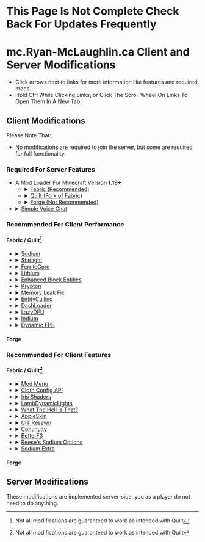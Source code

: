 # This Page Is Not Complete Check Back For Updates Frequently
# mc.Ryan-McLaughlin.ca Client and Server Modifications
 - Click arrows next to links for more information like features and required mods.
 - Hold Ctrl While Clicking Links, or Click The Scroll Wheel On Links To Open Them In A New Tab.

## Client Modifications
Please Note That:
 - No modifications are required to join the server, but some are required for full functionality.
 
### Required For Server Features
 - A Mod Loader For Minecraft Version **1.19+**
   - <details>
     <summary><a href="https://fabricmc.net/use/installer/">Fabric (Recommended)</a></summary>
       Typically Releases A Few Hours After A New Minecraft Update <br> 
       Lightweight <br>
       Modular <br>
       Modern <br>
       <details>
       <summary><a href="https://modrinth.com/mod/fabric-api">Fabric API</a></summary>
         Required By Many Fabric Mods <br>
         Official Mod By Fabric Developers
       </details>
     </details>
   - <details>
     <summary><a href="https://quiltmc.org/install/">Quilt (Fork of Fabric)</a></summary>
       Typically Releases Same Day As New Minecraft Update <br> 
       Lightweight <br>
       Modular <br>
       Modern <br>
       <details>
       <summary><a href="https://modrinth.com/mod/qsl">Quilted Fabric API and Quilt Standard Libraries (QFAPI/QSL)</a></summary>
         Required By Many Fabric/Quilt Mods <br>
         Official Mod By Quilt Developers
       </details>
     </details>
   - <details>
     <summary><a href="https://files.minecraftforge.net/net/minecraftforge/forge/">Forge (Not Recommended)</a></summary>
       Releases After New Minecraft Updates Can Take Days or Even Longer <br> 
       Contains Lots of Old Code To Maintain Compatibility With Older Mods <br>
       Larger Catalog of Mods
     </details>
 - <details>
   <summary><a href="https://modrinth.com/mod/simple-voice-chat">Simple Voice Chat</a></summary>
     Proximity and Group Voice Chat
   </details>
   
### Recommended For Client Performance

#### Fabric / Quilt[^Quilt]
 - <details>
   <summary><a href="https://modrinth.com/mod/sodium">Sodium</a></summary>
     Modern Rendering Engine <br>
     Framerates Usually Increase By 250%-500%
   </details>
 - <details>
   <summary><a href="https://modrinth.com/mod/starlight">Starlight</a></summary>
     Makes Lighting Updates Over 25X Faster
   </details>
 - <details>
   <summary><a href="https://modrinth.com/mod/ferrite-core">FerriteCore</a></summary>
     Memory Usage Optimizations
   </details>
 - <details>
   <summary><a href="https://modrinth.com/mod/lithium">Lithium</a></summary>
     Game Logic Optimization <br>
     Speeds Up Game Calculations With No Changes To Vanilla Mechanics
   </details>
 - <details>
   <summary><a href="https://modrinth.com/mod/ebe">Enhanced Block Entities</a></summary>
     <strong>REQUIRES FABRIC API or QFAPI/QSL</strong> <br>
     Reduces Lag Around Block Entities Like Chests <br>
     Fixes Smooth Lighting On Block Entities
   </details>
 - <details>
   <summary><a href="https://modrinth.com/mod/krypton">Krypton</a></summary>
     Optimizes The Networking Stack
   </details>
 - <details>
   <summary><a href="https://modrinth.com/mod/memoryleakfix">Memory Leak Fix</a></summary>
     Patches Memory Leaks To Prevent 'Out Of Memory' Crashes
   </details>
 - <details>
   <summary><a href="https://modrinth.com/mod/entityculling">EntityCulling</a></summary>
     <strong>REQUIRES FABRIC API or QFAPI/QSL</strong> <br>
     Doesn't Render Hidden Entities
   </details>
 - <details>
   <summary><a href="https://modrinth.com/mod/dashloader">DashLoader</a></summary>
     Caches Minecraft Assets So They Dont Need To Be Loaded Everytime
   </details>
 - <details>
   <summary><a href="https://modrinth.com/mod/lazydfu">LazyDFU</a></summary>
     Makes The Game Boot Faster <br>
     Doesn't Load Certain Elements Until They Are Needed
   </details>
 - <details>
   <summary><a href="https://modrinth.com/mod/indium">Indium</a></summary>
     <strong>REQUIRES SODIUM</strong> <br>
     Allows Fabric Rendering API Mods To Use Sodium Rendering
   </details>
 - <details>
   <summary><a href="https://modrinth.com/mod/dynamic-fps">Dynamic FPS</a></summary>
     Reduces The Framerate To 1 FPS When Minecraft Is In The Background
   </details>

#### Forge

### Recommended For Client Features

#### Fabric / Quilt[^Quilt]
 - <details>
   <summary><a href="https://modrinth.com/mod/modmenu">Mod Menu</a></summary>
     Adds A Menu To View and Configure Installed Mods
   </details>
 - <details>
   <summary><a href="https://modrinth.com/mod/cloth-config">Cloth Config API</a></summary>
     Needed To Access Some Mod Configuration Menus
   </details>
 - <details>
   <summary><a href="https://modrinth.com/mod/iris">Iris Shaders</a></summary>
     <strong>REQUIRES SODIUM</strong> <br>
     Modern Shaders <br>
     Compatible With Most Optifine Shaders
   </details>
 - <details>
   <summary><a href="https://modrinth.com/mod/lambdynamiclights">LambDynamicLights</a></summary>
     <strong>REQUIRES FABRIC API or QFAPI/QSL</strong> <br>
     Dynamic/Handheld Lighting Without Shaders
   </details>
 - <details>
   <summary><a href="https://modrinth.com/mod/wthit">What The Hell Is That?</a></summary>
     <strong>REQUIRES BAD PACKETS</strong> <br>
     Displays What You're Looking At
     <details>
     <summary><a href="https://modrinth.com/mod/badpackets">Bad Packets</a></summary>
       Packet Translation Layer
     </details>
   </details>
 - <details>
   <summary><a href="https://modrinth.com/mod/appleskin">AppleSkin</a></summary>
     <strong>REQUIRES FABRIC API or QFAPI/QSL</strong> <br>
     Allows You To See Your Saturation Level <br>
     Hold or Hover Over Food To See Hunger and Saturation Values
   </details>
 - <details>
   <summary><a href="https://modrinth.com/mod/cit-resewn">CIT Resewn</a></summary>
     Allows Resource Packs To Use Different Item Texture Based On Factors Such As Durability, Name, etc.
   </details>
 - <details>
   <summary><a href="https://modrinth.com/mod/continuity">Continuity</a></summary>
     <strong>REQUIRES FABRIC API or QFAPI/QSL</strong> <br>
     <strong>REQUIRES INDIUM IF SODIUM IS INSTALLED</strong> <br>
     Allows Resource Packs To Use Connected Textures <br>
     Includes Resource Pack With Default Connected Textures
   </details>
 - <details>
   <summary><a href="https://modrinth.com/mod/betterf3">BetterF3</a></summary>
     <strong>REQUIRES FABRIC API or QFAPI/QSL</strong> <br>
     Makes The F3 Menu Customizable And Colour Coded
   </details>
 - <details>
   <summary><a href="https://modrinth.com/mod/reeses-sodium-options">Reese's Sodium Options</a></summary>
     <strong>REQUIRES SODIUM</strong> <br>
     Nicer Looking Options Menu For Sodium
   </details>
 - <details>
   <summary><a href="https://modrinth.com/mod/sodium-extra">Sodium Extra</a></summary>
     <strong>REQUIRES FABRIC API or QFAPI/QSL</strong> <br>
     <strong>REQUIRES SODIUM</strong> <br>
     Extra Settings Options For Sodium
   </details>
#### Forge

[^Quilt]: Not all modifications are guaranteed to work as intended with Quilt

## Server Modifications
These modifications are implemented server-side, you as a player do not need to do anything.
